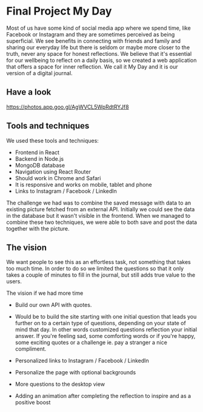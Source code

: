 # Final Project My Day

Most of us have some kind of social media app where we spend time, like Facebook or Instagram and they are sometimes perceived as being superficial. We see benefits in connecting with friends and family and sharing our everyday life but there is seldom or maybe more closer to the truth, never any space for honest reflections. 
We believe that it's essential for our wellbeing to reflect on a daily basis, so we created a web application that offers a space for inner reflection. We call it My Day and it is our version of a digital journal.

## Have a look  

https://photos.app.goo.gl/AgWVCL5WpRdtRYJf8

## Tools and techniques

We used these tools and techniques:
- Frontend in React 
- Backend in Node.js
- MongoDB database
- Navigation using React Router
- Should work in Chrome and Safari
- It is responsive and works on mobile, tablet and phone
- Links to Instagram / Facebook / LinkedIn


The challenge we had was to combine the saved message with data to an existing picture fetched from an external API. 
Initially we could see the data in the database but it wasn't visible in the frontend. When we managed to combine these two techniques, we were able to both save and post the data together with the picture. 

## The vision

We want people to see this as an effortless task, not something that takes too much time. In order to do so we limited the questions so that it only takes a couple of minutes to fill in the journal, but still adds true value to the users. 

The vision if we had more time
- Build our own API with quotes. 
- Would be to build the site starting with one initial question that leads you further on to a certain type of questions, depending on your state of mind that day. In other words customized questions reflection your initial answer. If you're feeling sad, some comforting words or if you're happy, some exciting quotes or a challenge ie. pay a stranger a nice compliment.

- Personalized links to Instagram / Facebook / LinkedIn
- Personalize the page with optional backgrounds
- More questions to the desktop view
- Adding an animation after completing the reflection to inspire and as a positive boost




